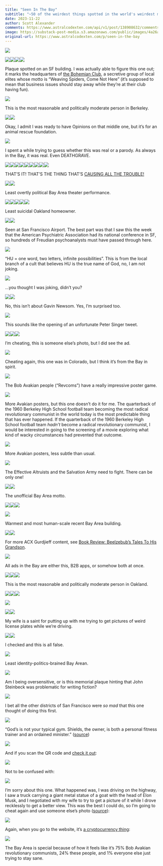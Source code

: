 ```yaml
---
title: "Seen In The Bay"
subtitle: "~50 of the weirdest things spotted in the world's weirdest metro area"
date: 2023-11-22
author: Scott Alexander
comments: https://www.astralcodexten.com/api/v1/post/138908632/comments?&all_comments=true
image: https://substack-post-media.s3.amazonaws.com/public/images/4a26a88f-c79c-4aa1-9051-6322078771a3_1312x869.png
original-url: https://www.astralcodexten.com/p/seen-in-the-bay
---
```

[![](https://substackcdn.com/image/fetch/w_1456,c_limit,f_auto,q_auto:good,fl_progressive:steep/https%3A%2F%2Fsubstack-post-media.s3.amazonaws.com%2Fpublic%2Fimages%2F090082b0-7065-41ce-beba-1cba38953f43_4032x3024.png)](https://substackcdn.com/image/fetch/f_auto,q_auto:good,fl_progressive:steep/https%3A%2F%2Fsubstack-post-media.s3.amazonaws.com%2Fpublic%2Fimages%2F090082b0-7065-41ce-beba-1cba38953f43_4032x3024.png)

[![](https://substackcdn.com/image/fetch/w_1456,c_limit,f_auto,q_auto:good,fl_progressive:steep/https%3A%2F%2Fsubstack-post-media.s3.amazonaws.com%2Fpublic%2Fimages%2F17868032-6020-48ec-a000-d02332200aa7_2239x2377.png)](https://substackcdn.com/image/fetch/f_auto,q_auto:good,fl_progressive:steep/https%3A%2F%2Fsubstack-post-media.s3.amazonaws.com%2Fpublic%2Fimages%2F17868032-6020-48ec-a000-d02332200aa7_2239x2377.png)[![](https://substackcdn.com/image/fetch/w_1456,c_limit,f_auto,q_auto:good,fl_progressive:steep/https%3A%2F%2Fsubstack-post-media.s3.amazonaws.com%2Fpublic%2Fimages%2F24f4a094-e7b4-462f-9ab9-d8a52ae9deea_513x681.png)](https://substackcdn.com/image/fetch/f_auto,q_auto:good,fl_progressive:steep/https%3A%2F%2Fsubstack-post-media.s3.amazonaws.com%2Fpublic%2Fimages%2F24f4a094-e7b4-462f-9ab9-d8a52ae9deea_513x681.png)[![](https://substackcdn.com/image/fetch/w_1456,c_limit,f_auto,q_auto:good,fl_progressive:steep/https%3A%2F%2Fsubstack-post-media.s3.amazonaws.com%2Fpublic%2Fimages%2F9d077250-6cbd-4c6d-9f61-4aaaa19b870e_864x1152.png)](https://substackcdn.com/image/fetch/f_auto,q_auto:good,fl_progressive:steep/https%3A%2F%2Fsubstack-post-media.s3.amazonaws.com%2Fpublic%2Fimages%2F9d077250-6cbd-4c6d-9f61-4aaaa19b870e_864x1152.png)[![](https://substackcdn.com/image/fetch/w_1456,c_limit,f_auto,q_auto:good,fl_progressive:steep/https%3A%2F%2Fsubstack-post-media.s3.amazonaws.com%2Fpublic%2Fimages%2F365f4ac8-cb88-4f73-bc2c-a2de859555d5_1331x998.png)](https://substackcdn.com/image/fetch/f_auto,q_auto:good,fl_progressive:steep/https%3A%2F%2Fsubstack-post-media.s3.amazonaws.com%2Fpublic%2Fimages%2F365f4ac8-cb88-4f73-bc2c-a2de859555d5_1331x998.png)

Plaque spotted on an SF building. I was actually able to figure this one out; it marks the headquarters of [the Bohemian Club](https://en.wikipedia.org/wiki/Bohemian_Grove), a secretive group of local elites whose motto is “Weaving Spiders, Come Not Here” (it’s supposed to mean that business issues should stay away while they’re at their club having fun).

[![](https://substackcdn.com/image/fetch/w_1456,c_limit,f_auto,q_auto:good,fl_progressive:steep/https%3A%2F%2Fsubstack-post-media.s3.amazonaws.com%2Fpublic%2Fimages%2F5ae8cd91-a949-4923-b9b2-3961a58980f5_985x1303.png)](https://substackcdn.com/image/fetch/f_auto,q_auto:good,fl_progressive:steep/https%3A%2F%2Fsubstack-post-media.s3.amazonaws.com%2Fpublic%2Fimages%2F5ae8cd91-a949-4923-b9b2-3961a58980f5_985x1303.png)

This is the most reasonable and politically moderate person in Berkeley.

[![](https://substackcdn.com/image/fetch/w_1456,c_limit,f_auto,q_auto:good,fl_progressive:steep/https%3A%2F%2Fsubstack-post-media.s3.amazonaws.com%2Fpublic%2Fimages%2F24bbd499-b396-41a5-9a79-99cb56a149f8_4032x3024.png)](https://substackcdn.com/image/fetch/f_auto,q_auto:good,fl_progressive:steep/https%3A%2F%2Fsubstack-post-media.s3.amazonaws.com%2Fpublic%2Fimages%2F24bbd499-b396-41a5-9a79-99cb56a149f8_4032x3024.png)[![](https://substackcdn.com/image/fetch/w_1456,c_limit,f_auto,q_auto:good,fl_progressive:steep/https%3A%2F%2Fsubstack-post-media.s3.amazonaws.com%2Fpublic%2Fimages%2Fafca3bba-643d-4fb9-8a7a-3835bc57549c_1449x1015.png)](https://substackcdn.com/image/fetch/f_auto,q_auto:good,fl_progressive:steep/https%3A%2F%2Fsubstack-post-media.s3.amazonaws.com%2Fpublic%2Fimages%2Fafca3bba-643d-4fb9-8a7a-3835bc57549c_1449x1015.png)

Okay, I admit I was ready to have Opinions on that middle one, but it’s for an animal rescue foundation.

[![](https://substackcdn.com/image/fetch/w_1456,c_limit,f_auto,q_auto:good,fl_progressive:steep/https%3A%2F%2Fsubstack-post-media.s3.amazonaws.com%2Fpublic%2Fimages%2F09f7bc8c-e9fa-40f8-b139-145f42b85d9b_2929x2437.png)](https://substackcdn.com/image/fetch/f_auto,q_auto:good,fl_progressive:steep/https%3A%2F%2Fsubstack-post-media.s3.amazonaws.com%2Fpublic%2Fimages%2F09f7bc8c-e9fa-40f8-b139-145f42b85d9b_2929x2437.png)

I spent a while trying to guess whether this was real or a parody. As always in the Bay, it was real. Even DEATHGRAVE.

[![](https://substackcdn.com/image/fetch/w_1456,c_limit,f_auto,q_auto:good,fl_progressive:steep/https%3A%2F%2Fsubstack-post-media.s3.amazonaws.com%2Fpublic%2Fimages%2Fc0f78880-1ddc-482a-8bdf-97f8f09ae627_4032x3024.png)](https://substackcdn.com/image/fetch/f_auto,q_auto:good,fl_progressive:steep/https%3A%2F%2Fsubstack-post-media.s3.amazonaws.com%2Fpublic%2Fimages%2Fc0f78880-1ddc-482a-8bdf-97f8f09ae627_4032x3024.png)[![](https://substackcdn.com/image/fetch/w_1456,c_limit,f_auto,q_auto:good,fl_progressive:steep/https%3A%2F%2Fsubstack-post-media.s3.amazonaws.com%2Fpublic%2Fimages%2Fa3c31b20-a030-4eee-92af-a26b7c15a611_4032x3024.png)](https://substackcdn.com/image/fetch/f_auto,q_auto:good,fl_progressive:steep/https%3A%2F%2Fsubstack-post-media.s3.amazonaws.com%2Fpublic%2Fimages%2Fa3c31b20-a030-4eee-92af-a26b7c15a611_4032x3024.png)[![](https://substackcdn.com/image/fetch/w_1456,c_limit,f_auto,q_auto:good,fl_progressive:steep/https%3A%2F%2Fsubstack-post-media.s3.amazonaws.com%2Fpublic%2Fimages%2F85f64d68-f8d5-4ae2-8122-9814405b174c_2265x1985.png)](https://substackcdn.com/image/fetch/f_auto,q_auto:good,fl_progressive:steep/https%3A%2F%2Fsubstack-post-media.s3.amazonaws.com%2Fpublic%2Fimages%2F85f64d68-f8d5-4ae2-8122-9814405b174c_2265x1985.png)[![](https://substackcdn.com/image/fetch/w_1456,c_limit,f_auto,q_auto:good,fl_progressive:steep/https%3A%2F%2Fsubstack-post-media.s3.amazonaws.com%2Fpublic%2Fimages%2F5a310dcb-c86c-4992-a9db-8cd8e978347d_2178x1641.png)](https://substackcdn.com/image/fetch/f_auto,q_auto:good,fl_progressive:steep/https%3A%2F%2Fsubstack-post-media.s3.amazonaws.com%2Fpublic%2Fimages%2F5a310dcb-c86c-4992-a9db-8cd8e978347d_2178x1641.png)[![](https://substackcdn.com/image/fetch/w_1456,c_limit,f_auto,q_auto:good,fl_progressive:steep/https%3A%2F%2Fsubstack-post-media.s3.amazonaws.com%2Fpublic%2Fimages%2F6541d1f2-c9ff-49df-abf7-7198f7cdb4a7_3024x4032.png)](https://substackcdn.com/image/fetch/f_auto,q_auto:good,fl_progressive:steep/https%3A%2F%2Fsubstack-post-media.s3.amazonaws.com%2Fpublic%2Fimages%2F6541d1f2-c9ff-49df-abf7-7198f7cdb4a7_3024x4032.png)[![](https://substackcdn.com/image/fetch/w_1456,c_limit,f_auto,q_auto:good,fl_progressive:steep/https%3A%2F%2Fsubstack-post-media.s3.amazonaws.com%2Fpublic%2Fimages%2Fdcda292e-a370-4400-86d3-db7914964727_2979x2123.png)](https://substackcdn.com/image/fetch/f_auto,q_auto:good,fl_progressive:steep/https%3A%2F%2Fsubstack-post-media.s3.amazonaws.com%2Fpublic%2Fimages%2Fdcda292e-a370-4400-86d3-db7914964727_2979x2123.png)[![](https://substackcdn.com/image/fetch/w_1456,c_limit,f_auto,q_auto:good,fl_progressive:steep/https%3A%2F%2Fsubstack-post-media.s3.amazonaws.com%2Fpublic%2Fimages%2Ff3ce6487-ae74-4709-b48b-abf9593e0d0f_3023x2209.png)](https://substackcdn.com/image/fetch/f_auto,q_auto:good,fl_progressive:steep/https%3A%2F%2Fsubstack-post-media.s3.amazonaws.com%2Fpublic%2Fimages%2Ff3ce6487-ae74-4709-b48b-abf9593e0d0f_3023x2209.png)[![](https://substackcdn.com/image/fetch/w_1456,c_limit,f_auto,q_auto:good,fl_progressive:steep/https%3A%2F%2Fsubstack-post-media.s3.amazonaws.com%2Fpublic%2Fimages%2F758b9ac1-1080-49cc-b149-370cf6a5e084_2875x1821.png)](https://substackcdn.com/image/fetch/f_auto,q_auto:good,fl_progressive:steep/https%3A%2F%2Fsubstack-post-media.s3.amazonaws.com%2Fpublic%2Fimages%2F758b9ac1-1080-49cc-b149-370cf6a5e084_2875x1821.png)[![](https://substackcdn.com/image/fetch/w_1456,c_limit,f_auto,q_auto:good,fl_progressive:steep/https%3A%2F%2Fsubstack-post-media.s3.amazonaws.com%2Fpublic%2Fimages%2Fc89ec3e5-ad50-4bb1-8ee7-ca485d7abe68_2995x2769.png)](https://substackcdn.com/image/fetch/f_auto,q_auto:good,fl_progressive:steep/https%3A%2F%2Fsubstack-post-media.s3.amazonaws.com%2Fpublic%2Fimages%2Fc89ec3e5-ad50-4bb1-8ee7-ca485d7abe68_2995x2769.png)

THAT’S IT! THAT’S THE THING THAT’S [CAUSING ALL THE TROUBLE!](https://pbfcomics.com/comics/skub/)

[![](https://substackcdn.com/image/fetch/w_1456,c_limit,f_auto,q_auto:good,fl_progressive:steep/https%3A%2F%2Fsubstack-post-media.s3.amazonaws.com%2Fpublic%2Fimages%2F8151a4ae-3d5d-4af9-af81-cb28186bfdb8_4032x3024.png)](https://substackcdn.com/image/fetch/f_auto,q_auto:good,fl_progressive:steep/https%3A%2F%2Fsubstack-post-media.s3.amazonaws.com%2Fpublic%2Fimages%2F8151a4ae-3d5d-4af9-af81-cb28186bfdb8_4032x3024.png)[![](https://substackcdn.com/image/fetch/w_1456,c_limit,f_auto,q_auto:good,fl_progressive:steep/https%3A%2F%2Fsubstack-post-media.s3.amazonaws.com%2Fpublic%2Fimages%2Fdfe9bd34-3f75-4082-8a97-c8b632b4af2f_3024x4032.png)](https://substackcdn.com/image/fetch/f_auto,q_auto:good,fl_progressive:steep/https%3A%2F%2Fsubstack-post-media.s3.amazonaws.com%2Fpublic%2Fimages%2Fdfe9bd34-3f75-4082-8a97-c8b632b4af2f_3024x4032.png)

Least overtly political Bay Area theater performance.

[![](https://substackcdn.com/image/fetch/w_1456,c_limit,f_auto,q_auto:good,fl_progressive:steep/https%3A%2F%2Fsubstack-post-media.s3.amazonaws.com%2Fpublic%2Fimages%2F5751051f-d9b4-4a59-ac4c-3d329c7a0d25_3015x2369.png)](https://substackcdn.com/image/fetch/f_auto,q_auto:good,fl_progressive:steep/https%3A%2F%2Fsubstack-post-media.s3.amazonaws.com%2Fpublic%2Fimages%2F5751051f-d9b4-4a59-ac4c-3d329c7a0d25_3015x2369.png)[![](https://substackcdn.com/image/fetch/w_1456,c_limit,f_auto,q_auto:good,fl_progressive:steep/https%3A%2F%2Fsubstack-post-media.s3.amazonaws.com%2Fpublic%2Fimages%2Fc7099489-a007-40c3-9df1-8ac159192f88_2983x2391.png)](https://substackcdn.com/image/fetch/f_auto,q_auto:good,fl_progressive:steep/https%3A%2F%2Fsubstack-post-media.s3.amazonaws.com%2Fpublic%2Fimages%2Fc7099489-a007-40c3-9df1-8ac159192f88_2983x2391.png)[![](https://substackcdn.com/image/fetch/w_1456,c_limit,f_auto,q_auto:good,fl_progressive:steep/https%3A%2F%2Fsubstack-post-media.s3.amazonaws.com%2Fpublic%2Fimages%2Fb0df744d-92e8-4da8-94c5-80a079fe5bdd_3024x4032.png)](https://substackcdn.com/image/fetch/f_auto,q_auto:good,fl_progressive:steep/https%3A%2F%2Fsubstack-post-media.s3.amazonaws.com%2Fpublic%2Fimages%2Fb0df744d-92e8-4da8-94c5-80a079fe5bdd_3024x4032.png)[![](https://substackcdn.com/image/fetch/w_1456,c_limit,f_auto,q_auto:good,fl_progressive:steep/https%3A%2F%2Fsubstack-post-media.s3.amazonaws.com%2Fpublic%2Fimages%2F3faf1512-291a-4087-afee-113029cfefb5_3011x2261.png)](https://substackcdn.com/image/fetch/f_auto,q_auto:good,fl_progressive:steep/https%3A%2F%2Fsubstack-post-media.s3.amazonaws.com%2Fpublic%2Fimages%2F3faf1512-291a-4087-afee-113029cfefb5_3011x2261.png)[![](https://substackcdn.com/image/fetch/w_1456,c_limit,f_auto,q_auto:good,fl_progressive:steep/https%3A%2F%2Fsubstack-post-media.s3.amazonaws.com%2Fpublic%2Fimages%2F72671891-5da0-4a35-988b-0043d8390b1d_2441x1881.png)](https://substackcdn.com/image/fetch/f_auto,q_auto:good,fl_progressive:steep/https%3A%2F%2Fsubstack-post-media.s3.amazonaws.com%2Fpublic%2Fimages%2F72671891-5da0-4a35-988b-0043d8390b1d_2441x1881.png)

Least suicidal Oakland homeowner.

[![](https://substackcdn.com/image/fetch/w_1456,c_limit,f_auto,q_auto:good,fl_progressive:steep/https%3A%2F%2Fsubstack-post-media.s3.amazonaws.com%2Fpublic%2Fimages%2Fd1d39c7c-a8b3-435c-942c-ad45c436d2e0_3011x2249.png)](https://substackcdn.com/image/fetch/f_auto,q_auto:good,fl_progressive:steep/https%3A%2F%2Fsubstack-post-media.s3.amazonaws.com%2Fpublic%2Fimages%2Fd1d39c7c-a8b3-435c-942c-ad45c436d2e0_3011x2249.png)[![](https://substackcdn.com/image/fetch/w_1456,c_limit,f_auto,q_auto:good,fl_progressive:steep/https%3A%2F%2Fsubstack-post-media.s3.amazonaws.com%2Fpublic%2Fimages%2F49503da3-57a5-47d1-9f75-24a27320943c_3023x2009.png)](https://substackcdn.com/image/fetch/f_auto,q_auto:good,fl_progressive:steep/https%3A%2F%2Fsubstack-post-media.s3.amazonaws.com%2Fpublic%2Fimages%2F49503da3-57a5-47d1-9f75-24a27320943c_3023x2009.png)

Seen at San Francisco Airport. The best part was that I saw this the week that the American Psychiatric Association had its national conference in SF, so hundreds of Freudian psychoanalysts must have passed through here.

[![](https://substackcdn.com/image/fetch/w_1456,c_limit,f_auto,q_auto:good,fl_progressive:steep/https%3A%2F%2Fsubstack-post-media.s3.amazonaws.com%2Fpublic%2Fimages%2F3b8ba41a-80b2-4aed-8c38-776b2f7a5498_4032x3024.png)](https://substackcdn.com/image/fetch/f_auto,q_auto:good,fl_progressive:steep/https%3A%2F%2Fsubstack-post-media.s3.amazonaws.com%2Fpublic%2Fimages%2F3b8ba41a-80b2-4aed-8c38-776b2f7a5498_4032x3024.png)

“HU = one word, two letters, infinite possibilities”. This is from the local branch of a cult that believes HU is the true name of God, no, I am not joking.

[![](https://substackcdn.com/image/fetch/w_1456,c_limit,f_auto,q_auto:good,fl_progressive:steep/https%3A%2F%2Fsubstack-post-media.s3.amazonaws.com%2Fpublic%2Fimages%2F0061dcfb-5586-4f0c-998c-5d4d08a25285_2653x2065.png)](https://substackcdn.com/image/fetch/f_auto,q_auto:good,fl_progressive:steep/https%3A%2F%2Fsubstack-post-media.s3.amazonaws.com%2Fpublic%2Fimages%2F0061dcfb-5586-4f0c-998c-5d4d08a25285_2653x2065.png)

…you thought I was joking, didn’t you?

[![](https://substackcdn.com/image/fetch/w_1456,c_limit,f_auto,q_auto:good,fl_progressive:steep/https%3A%2F%2Fsubstack-post-media.s3.amazonaws.com%2Fpublic%2Fimages%2F4885e31b-0227-471e-829a-3e463bb61d7e_3455x2375.png)](https://substackcdn.com/image/fetch/f_auto,q_auto:good,fl_progressive:steep/https%3A%2F%2Fsubstack-post-media.s3.amazonaws.com%2Fpublic%2Fimages%2F4885e31b-0227-471e-829a-3e463bb61d7e_3455x2375.png)[![](https://substackcdn.com/image/fetch/w_1456,c_limit,f_auto,q_auto:good,fl_progressive:steep/https%3A%2F%2Fsubstack-post-media.s3.amazonaws.com%2Fpublic%2Fimages%2Fd1a914ae-4eea-4d12-917e-6424cc1f70c1_976x772.png)](https://substackcdn.com/image/fetch/f_auto,q_auto:good,fl_progressive:steep/https%3A%2F%2Fsubstack-post-media.s3.amazonaws.com%2Fpublic%2Fimages%2Fd1a914ae-4eea-4d12-917e-6424cc1f70c1_976x772.png)

No, this isn’t about Gavin Newsom. Yes, I’m surprised too.

[![](https://substackcdn.com/image/fetch/w_1456,c_limit,f_auto,q_auto:good,fl_progressive:steep/https%3A%2F%2Fsubstack-post-media.s3.amazonaws.com%2Fpublic%2Fimages%2Fc13fada7-06ad-44d2-88f1-fd24dce520b9_698x549.png)](https://substackcdn.com/image/fetch/f_auto,q_auto:good,fl_progressive:steep/https%3A%2F%2Fsubstack-post-media.s3.amazonaws.com%2Fpublic%2Fimages%2Fc13fada7-06ad-44d2-88f1-fd24dce520b9_698x549.png)

This sounds like the opening of an unfortunate Peter Singer tweet.

[![](https://substackcdn.com/image/fetch/w_1456,c_limit,f_auto,q_auto:good,fl_progressive:steep/https%3A%2F%2Fsubstack-post-media.s3.amazonaws.com%2Fpublic%2Fimages%2F6b9d398f-094e-4fe0-95a9-7199ba507430_4032x3024.png)](https://substackcdn.com/image/fetch/f_auto,q_auto:good,fl_progressive:steep/https%3A%2F%2Fsubstack-post-media.s3.amazonaws.com%2Fpublic%2Fimages%2F6b9d398f-094e-4fe0-95a9-7199ba507430_4032x3024.png)[![](https://substackcdn.com/image/fetch/w_1456,c_limit,f_auto,q_auto:good,fl_progressive:steep/https%3A%2F%2Fsubstack-post-media.s3.amazonaws.com%2Fpublic%2Fimages%2F67413311-e3e3-4bcd-aafd-986b0629ac07_4032x3024.png)](https://substackcdn.com/image/fetch/f_auto,q_auto:good,fl_progressive:steep/https%3A%2F%2Fsubstack-post-media.s3.amazonaws.com%2Fpublic%2Fimages%2F67413311-e3e3-4bcd-aafd-986b0629ac07_4032x3024.png)[![](https://substackcdn.com/image/fetch/w_1456,c_limit,f_auto,q_auto:good,fl_progressive:steep/https%3A%2F%2Fsubstack-post-media.s3.amazonaws.com%2Fpublic%2Fimages%2Fa7b55856-4942-4d6e-b26d-23ff735e3552_602x544.png)](https://substackcdn.com/image/fetch/f_auto,q_auto:good,fl_progressive:steep/https%3A%2F%2Fsubstack-post-media.s3.amazonaws.com%2Fpublic%2Fimages%2Fa7b55856-4942-4d6e-b26d-23ff735e3552_602x544.png)

I’m cheating, this is someone else’s photo, but I did see the ad.

[![](https://substackcdn.com/image/fetch/w_1456,c_limit,f_auto,q_auto:good,fl_progressive:steep/https%3A%2F%2Fsubstack-post-media.s3.amazonaws.com%2Fpublic%2Fimages%2F674adf6a-9c90-423e-ae51-ba877733c004_2268x4032.png)](https://substackcdn.com/image/fetch/f_auto,q_auto:good,fl_progressive:steep/https%3A%2F%2Fsubstack-post-media.s3.amazonaws.com%2Fpublic%2Fimages%2F674adf6a-9c90-423e-ae51-ba877733c004_2268x4032.png)

Cheating again, this one was in Colorado, but I think it’s from the Bay in spirit.

[![](https://substackcdn.com/image/fetch/w_1456,c_limit,f_auto,q_auto:good,fl_progressive:steep/https%3A%2F%2Fsubstack-post-media.s3.amazonaws.com%2Fpublic%2Fimages%2Fd1849e44-68bf-4599-8b5b-f2aa1b6e551c_1152x864.png)](https://substackcdn.com/image/fetch/f_auto,q_auto:good,fl_progressive:steep/https%3A%2F%2Fsubstack-post-media.s3.amazonaws.com%2Fpublic%2Fimages%2Fd1849e44-68bf-4599-8b5b-f2aa1b6e551c_1152x864.png)

The Bob Avakian people (“Revcoms”) have a really impressive poster game.

[![](https://substackcdn.com/image/fetch/w_1456,c_limit,f_auto,q_auto:good,fl_progressive:steep/https%3A%2F%2Fsubstack-post-media.s3.amazonaws.com%2Fpublic%2Fimages%2Fd5816be1-463b-486b-87cd-8745544aae39_861x685.png)](https://substackcdn.com/image/fetch/f_auto,q_auto:good,fl_progressive:steep/https%3A%2F%2Fsubstack-post-media.s3.amazonaws.com%2Fpublic%2Fimages%2Fd5816be1-463b-486b-87cd-8745544aae39_861x685.png)

More Avakian posters, but this one doesn’t do it for me. The quarterback of the 1960 Berkeley High School football team becoming the most radical revolutionary communist in the world today is the most predictable thing that has ever happened. If the quarterback of the 1960 Berkeley High School football team _hadn’t_ become a radical revolutionary communist, I would be interested in going to the screening of a movie exploring what kind of wacky circumstances had prevented that outcome.

[![](https://substackcdn.com/image/fetch/w_1456,c_limit,f_auto,q_auto:good,fl_progressive:steep/https%3A%2F%2Fsubstack-post-media.s3.amazonaws.com%2Fpublic%2Fimages%2F14351677-bfe6-457a-8ec4-2d0e8b6ee1a3_2987x2845.png)](https://substackcdn.com/image/fetch/f_auto,q_auto:good,fl_progressive:steep/https%3A%2F%2Fsubstack-post-media.s3.amazonaws.com%2Fpublic%2Fimages%2F14351677-bfe6-457a-8ec4-2d0e8b6ee1a3_2987x2845.png)

More Avakian posters, less subtle than usual.

[![](https://substackcdn.com/image/fetch/w_1456,c_limit,f_auto,q_auto:good,fl_progressive:steep/https%3A%2F%2Fsubstack-post-media.s3.amazonaws.com%2Fpublic%2Fimages%2F4b2c3803-b7ce-44fb-b7d4-741f267d4285_1152x864.png)](https://substackcdn.com/image/fetch/f_auto,q_auto:good,fl_progressive:steep/https%3A%2F%2Fsubstack-post-media.s3.amazonaws.com%2Fpublic%2Fimages%2F4b2c3803-b7ce-44fb-b7d4-741f267d4285_1152x864.png)

The Effective Altruists and the Salvation Army need to fight. There can be only one!

[![](https://substackcdn.com/image/fetch/w_1456,c_limit,f_auto,q_auto:good,fl_progressive:steep/https%3A%2F%2Fsubstack-post-media.s3.amazonaws.com%2Fpublic%2Fimages%2Ff2848f6e-5373-44db-b7a5-e98f54a24368_860x834.png)](https://substackcdn.com/image/fetch/f_auto,q_auto:good,fl_progressive:steep/https%3A%2F%2Fsubstack-post-media.s3.amazonaws.com%2Fpublic%2Fimages%2Ff2848f6e-5373-44db-b7a5-e98f54a24368_860x834.png)[![](https://substackcdn.com/image/fetch/w_1456,c_limit,f_auto,q_auto:good,fl_progressive:steep/https%3A%2F%2Fsubstack-post-media.s3.amazonaws.com%2Fpublic%2Fimages%2Fe13e8590-c555-4382-b3e6-5d704b77d200_2983x2607.png)](https://substackcdn.com/image/fetch/f_auto,q_auto:good,fl_progressive:steep/https%3A%2F%2Fsubstack-post-media.s3.amazonaws.com%2Fpublic%2Fimages%2Fe13e8590-c555-4382-b3e6-5d704b77d200_2983x2607.png)

The unofficial Bay Area motto.

[![](https://substackcdn.com/image/fetch/w_1456,c_limit,f_auto,q_auto:good,fl_progressive:steep/https%3A%2F%2Fsubstack-post-media.s3.amazonaws.com%2Fpublic%2Fimages%2Fb219a3db-b2a7-4a04-862e-c4cfbe2cc92a_2065x1493.png)](https://substackcdn.com/image/fetch/f_auto,q_auto:good,fl_progressive:steep/https%3A%2F%2Fsubstack-post-media.s3.amazonaws.com%2Fpublic%2Fimages%2Fb219a3db-b2a7-4a04-862e-c4cfbe2cc92a_2065x1493.png)[![](https://substackcdn.com/image/fetch/w_1456,c_limit,f_auto,q_auto:good,fl_progressive:steep/https%3A%2F%2Fsubstack-post-media.s3.amazonaws.com%2Fpublic%2Fimages%2F8b3d9269-1f03-4ffb-871c-1ba8f5a00737_3024x4032.png)](https://substackcdn.com/image/fetch/f_auto,q_auto:good,fl_progressive:steep/https%3A%2F%2Fsubstack-post-media.s3.amazonaws.com%2Fpublic%2Fimages%2F8b3d9269-1f03-4ffb-871c-1ba8f5a00737_3024x4032.png)[![](https://substackcdn.com/image/fetch/w_1456,c_limit,f_auto,q_auto:good,fl_progressive:steep/https%3A%2F%2Fsubstack-post-media.s3.amazonaws.com%2Fpublic%2Fimages%2F0e4db89d-e928-46b2-b9da-881aaf2885ae_2184x1675.png)](https://substackcdn.com/image/fetch/f_auto,q_auto:good,fl_progressive:steep/https%3A%2F%2Fsubstack-post-media.s3.amazonaws.com%2Fpublic%2Fimages%2F0e4db89d-e928-46b2-b9da-881aaf2885ae_2184x1675.png)

[![](https://substackcdn.com/image/fetch/w_1456,c_limit,f_auto,q_auto:good,fl_progressive:steep/https%3A%2F%2Fsubstack-post-media.s3.amazonaws.com%2Fpublic%2Fimages%2F1fd019e2-99f3-46e5-b6c3-b749e69321a9_3024x4032.png)](https://substackcdn.com/image/fetch/f_auto,q_auto:good,fl_progressive:steep/https%3A%2F%2Fsubstack-post-media.s3.amazonaws.com%2Fpublic%2Fimages%2F1fd019e2-99f3-46e5-b6c3-b749e69321a9_3024x4032.png)

Warmest and most human-scale recent Bay Area building. 

[![](https://substackcdn.com/image/fetch/w_1456,c_limit,f_auto,q_auto:good,fl_progressive:steep/https%3A%2F%2Fsubstack-post-media.s3.amazonaws.com%2Fpublic%2Fimages%2F6e2f565f-6d80-4b76-9bf2-96ec2a41f2fa_3024x4032.png)](https://substackcdn.com/image/fetch/f_auto,q_auto:good,fl_progressive:steep/https%3A%2F%2Fsubstack-post-media.s3.amazonaws.com%2Fpublic%2Fimages%2F6e2f565f-6d80-4b76-9bf2-96ec2a41f2fa_3024x4032.png)[![](https://substackcdn.com/image/fetch/w_1456,c_limit,f_auto,q_auto:good,fl_progressive:steep/https%3A%2F%2Fsubstack-post-media.s3.amazonaws.com%2Fpublic%2Fimages%2Fc22c9966-e342-438c-8fee-9b82f57077a4_2977x2069.png)](https://substackcdn.com/image/fetch/f_auto,q_auto:good,fl_progressive:steep/https%3A%2F%2Fsubstack-post-media.s3.amazonaws.com%2Fpublic%2Fimages%2Fc22c9966-e342-438c-8fee-9b82f57077a4_2977x2069.png)

For more ACX Gurdjieff content, see [Book Review: Beelzebub’s Tales To His Grandson](/p/book-review-beelzebubs-tales-to-his).

[![](https://substackcdn.com/image/fetch/w_1456,c_limit,f_auto,q_auto:good,fl_progressive:steep/https%3A%2F%2Fsubstack-post-media.s3.amazonaws.com%2Fpublic%2Fimages%2Fc3c81bff-be93-481e-b0d1-ab0d519a1e04_2989x1953.png)](https://substackcdn.com/image/fetch/f_auto,q_auto:good,fl_progressive:steep/https%3A%2F%2Fsubstack-post-media.s3.amazonaws.com%2Fpublic%2Fimages%2Fc3c81bff-be93-481e-b0d1-ab0d519a1e04_2989x1953.png)

All ads in the Bay are either this, B2B apps, or somehow both at once.

[![](https://substackcdn.com/image/fetch/w_1456,c_limit,f_auto,q_auto:good,fl_progressive:steep/https%3A%2F%2Fsubstack-post-media.s3.amazonaws.com%2Fpublic%2Fimages%2F891f7efd-afef-4087-b296-9ff0b5cf475c_3417x2441.png)](https://substackcdn.com/image/fetch/f_auto,q_auto:good,fl_progressive:steep/https%3A%2F%2Fsubstack-post-media.s3.amazonaws.com%2Fpublic%2Fimages%2F891f7efd-afef-4087-b296-9ff0b5cf475c_3417x2441.png)[![](https://substackcdn.com/image/fetch/w_1456,c_limit,f_auto,q_auto:good,fl_progressive:steep/https%3A%2F%2Fsubstack-post-media.s3.amazonaws.com%2Fpublic%2Fimages%2F1c0320e5-005c-480b-b064-abfbbbfa94e2_4032x3024.png)](https://substackcdn.com/image/fetch/f_auto,q_auto:good,fl_progressive:steep/https%3A%2F%2Fsubstack-post-media.s3.amazonaws.com%2Fpublic%2Fimages%2F1c0320e5-005c-480b-b064-abfbbbfa94e2_4032x3024.png)[![](https://substackcdn.com/image/fetch/w_1456,c_limit,f_auto,q_auto:good,fl_progressive:steep/https%3A%2F%2Fsubstack-post-media.s3.amazonaws.com%2Fpublic%2Fimages%2Fd304e483-15e3-49a7-8eac-3bc702df9a26_3024x4032.png)](https://substackcdn.com/image/fetch/f_auto,q_auto:good,fl_progressive:steep/https%3A%2F%2Fsubstack-post-media.s3.amazonaws.com%2Fpublic%2Fimages%2Fd304e483-15e3-49a7-8eac-3bc702df9a26_3024x4032.png)

This is the most reasonable and politically moderate person in Oakland.

[![](https://substackcdn.com/image/fetch/w_1456,c_limit,f_auto,q_auto:good,fl_progressive:steep/https%3A%2F%2Fsubstack-post-media.s3.amazonaws.com%2Fpublic%2Fimages%2Fdda204fd-7bb7-492b-9735-c2deaa5e8383_1331x998.png)](https://substackcdn.com/image/fetch/f_auto,q_auto:good,fl_progressive:steep/https%3A%2F%2Fsubstack-post-media.s3.amazonaws.com%2Fpublic%2Fimages%2Fdda204fd-7bb7-492b-9735-c2deaa5e8383_1331x998.png)[![](https://substackcdn.com/image/fetch/w_1456,c_limit,f_auto,q_auto:good,fl_progressive:steep/https%3A%2F%2Fsubstack-post-media.s3.amazonaws.com%2Fpublic%2Fimages%2Fda69cd83-2b67-4481-9ec1-8466c6ed0a7a_3024x4032.png)](https://substackcdn.com/image/fetch/f_auto,q_auto:good,fl_progressive:steep/https%3A%2F%2Fsubstack-post-media.s3.amazonaws.com%2Fpublic%2Fimages%2Fda69cd83-2b67-4481-9ec1-8466c6ed0a7a_3024x4032.png)[![](https://substackcdn.com/image/fetch/w_1456,c_limit,f_auto,q_auto:good,fl_progressive:steep/https%3A%2F%2Fsubstack-post-media.s3.amazonaws.com%2Fpublic%2Fimages%2Fe8c03357-47e6-475b-9b24-77f05df28f15_4032x3024.png)](https://substackcdn.com/image/fetch/f_auto,q_auto:good,fl_progressive:steep/https%3A%2F%2Fsubstack-post-media.s3.amazonaws.com%2Fpublic%2Fimages%2Fe8c03357-47e6-475b-9b24-77f05df28f15_4032x3024.png)

[![](https://substackcdn.com/image/fetch/w_1456,c_limit,f_auto,q_auto:good,fl_progressive:steep/https%3A%2F%2Fsubstack-post-media.s3.amazonaws.com%2Fpublic%2Fimages%2Ff04b0402-58cf-437b-9060-a7d10c51b641_1461x1017.png)](https://substackcdn.com/image/fetch/f_auto,q_auto:good,fl_progressive:steep/https%3A%2F%2Fsubstack-post-media.s3.amazonaws.com%2Fpublic%2Fimages%2Ff04b0402-58cf-437b-9060-a7d10c51b641_1461x1017.png)

[![](https://substackcdn.com/image/fetch/w_1456,c_limit,f_auto,q_auto:good,fl_progressive:steep/https%3A%2F%2Fsubstack-post-media.s3.amazonaws.com%2Fpublic%2Fimages%2Fcede2683-2a23-4e59-bba4-b25a05dafabf_1097x1017.png)](https://substackcdn.com/image/fetch/f_auto,q_auto:good,fl_progressive:steep/https%3A%2F%2Fsubstack-post-media.s3.amazonaws.com%2Fpublic%2Fimages%2Fcede2683-2a23-4e59-bba4-b25a05dafabf_1097x1017.png)[![](https://substackcdn.com/image/fetch/w_1456,c_limit,f_auto,q_auto:good,fl_progressive:steep/https%3A%2F%2Fsubstack-post-media.s3.amazonaws.com%2Fpublic%2Fimages%2F7222b45e-3834-4781-8cdb-e193001606ba_1587x1499.png)](https://substackcdn.com/image/fetch/f_auto,q_auto:good,fl_progressive:steep/https%3A%2F%2Fsubstack-post-media.s3.amazonaws.com%2Fpublic%2Fimages%2F7222b45e-3834-4781-8cdb-e193001606ba_1587x1499.png)

My wife is a saint for putting up with me trying to get pictures of weird license plates while we’re driving.

[![](https://substackcdn.com/image/fetch/w_1456,c_limit,f_auto,q_auto:good,fl_progressive:steep/https%3A%2F%2Fsubstack-post-media.s3.amazonaws.com%2Fpublic%2Fimages%2Fa1eda087-7304-46d4-92c3-7268960ec556_1569x1343.png)](https://substackcdn.com/image/fetch/f_auto,q_auto:good,fl_progressive:steep/https%3A%2F%2Fsubstack-post-media.s3.amazonaws.com%2Fpublic%2Fimages%2Fa1eda087-7304-46d4-92c3-7268960ec556_1569x1343.png)[![](https://substackcdn.com/image/fetch/w_1456,c_limit,f_auto,q_auto:good,fl_progressive:steep/https%3A%2F%2Fsubstack-post-media.s3.amazonaws.com%2Fpublic%2Fimages%2F8362175d-dadf-4a31-87e6-56dddeaf54e2_1685x1245.png)](https://substackcdn.com/image/fetch/f_auto,q_auto:good,fl_progressive:steep/https%3A%2F%2Fsubstack-post-media.s3.amazonaws.com%2Fpublic%2Fimages%2F8362175d-dadf-4a31-87e6-56dddeaf54e2_1685x1245.png)

I checked and this is all false.

[![](https://substackcdn.com/image/fetch/w_1456,c_limit,f_auto,q_auto:good,fl_progressive:steep/https%3A%2F%2Fsubstack-post-media.s3.amazonaws.com%2Fpublic%2Fimages%2Fa2d5b6d2-6e49-4059-95ea-6b430ccc37f6_1721x1763.png)](https://substackcdn.com/image/fetch/f_auto,q_auto:good,fl_progressive:steep/https%3A%2F%2Fsubstack-post-media.s3.amazonaws.com%2Fpublic%2Fimages%2Fa2d5b6d2-6e49-4059-95ea-6b430ccc37f6_1721x1763.png)

Least identity-politics-brained Bay Arean.

[![](https://substackcdn.com/image/fetch/w_1456,c_limit,f_auto,q_auto:good,fl_progressive:steep/https%3A%2F%2Fsubstack-post-media.s3.amazonaws.com%2Fpublic%2Fimages%2Fa1faf52e-6b32-4ef4-965b-20f2aa0f9b8e_1595x943.png)](https://substackcdn.com/image/fetch/f_auto,q_auto:good,fl_progressive:steep/https%3A%2F%2Fsubstack-post-media.s3.amazonaws.com%2Fpublic%2Fimages%2Fa1faf52e-6b32-4ef4-965b-20f2aa0f9b8e_1595x943.png)

Am I being oversensitive, or is this memorial plaque hinting that John Steinbeck was problematic for writing fiction?

[![](https://substackcdn.com/image/fetch/w_1456,c_limit,f_auto,q_auto:good,fl_progressive:steep/https%3A%2F%2Fsubstack-post-media.s3.amazonaws.com%2Fpublic%2Fimages%2Ffea2430b-b4e8-42b8-a6ad-d18b7ede5106_1875x1537.png)](https://substackcdn.com/image/fetch/f_auto,q_auto:good,fl_progressive:steep/https%3A%2F%2Fsubstack-post-media.s3.amazonaws.com%2Fpublic%2Fimages%2Ffea2430b-b4e8-42b8-a6ad-d18b7ede5106_1875x1537.png)

I bet all the other districts of San Francisco were _so mad_ that this one thought of doing this first.

[![](https://substackcdn.com/image/fetch/w_1456,c_limit,f_auto,q_auto:good,fl_progressive:steep/https%3A%2F%2Fsubstack-post-media.s3.amazonaws.com%2Fpublic%2Fimages%2F89a7f33d-9cbf-4f2a-8c19-128e48eb40d6_2304x1728.png)](https://substackcdn.com/image/fetch/f_auto,q_auto:good,fl_progressive:steep/https%3A%2F%2Fsubstack-post-media.s3.amazonaws.com%2Fpublic%2Fimages%2F89a7f33d-9cbf-4f2a-8c19-128e48eb40d6_2304x1728.png)

“God’s is not your typical gym. Shields, the owner, is both a personal fitness trainer and an ordained minister.” ([source](https://www.kalw.org/show/crosscurrents/2019-02-05/pumping-up-bodies-and-spirits-at-gods-gym))

[![](https://substackcdn.com/image/fetch/w_1456,c_limit,f_auto,q_auto:good,fl_progressive:steep/https%3A%2F%2Fsubstack-post-media.s3.amazonaws.com%2Fpublic%2Fimages%2F50063daf-832e-4826-b41e-de5767f4d1a1_2913x2769.png)](https://substackcdn.com/image/fetch/f_auto,q_auto:good,fl_progressive:steep/https%3A%2F%2Fsubstack-post-media.s3.amazonaws.com%2Fpublic%2Fimages%2F50063daf-832e-4826-b41e-de5767f4d1a1_2913x2769.png)

And if you scan the QR code and [check it out](https://stopelon.space/):

[![](https://substackcdn.com/image/fetch/w_1456,c_limit,f_auto,q_auto:good,fl_progressive:steep/https%3A%2F%2Fsubstack-post-media.s3.amazonaws.com%2Fpublic%2Fimages%2F58e6860d-5101-4fdd-8321-b914e62b4d84_1911x953.png)](https://substackcdn.com/image/fetch/f_auto,q_auto:good,fl_progressive:steep/https%3A%2F%2Fsubstack-post-media.s3.amazonaws.com%2Fpublic%2Fimages%2F58e6860d-5101-4fdd-8321-b914e62b4d84_1911x953.png)

Not to be confused with:

[![](https://substackcdn.com/image/fetch/w_1456,c_limit,f_auto,q_auto:good,fl_progressive:steep/https%3A%2F%2Fsubstack-post-media.s3.amazonaws.com%2Fpublic%2Fimages%2F9c863adf-7b4b-4758-82b0-ce69f5ba5158_1724x1347.png)](https://substackcdn.com/image/fetch/f_auto,q_auto:good,fl_progressive:steep/https%3A%2F%2Fsubstack-post-media.s3.amazonaws.com%2Fpublic%2Fimages%2F9c863adf-7b4b-4758-82b0-ce69f5ba5158_1724x1347.png)

I’m sorry about this one. What happened was, I was driving on the highway, I saw a truck carrying a giant metal statue of a goat with the head of Elon Musk, and I negotiated with my wife to try to get a picture of it while I drove recklessly to get a better view. This was the best I could do, so I’m going to cheat again and use someone else’s photo ([source](https://www.cnn.com/videos/business/2022/12/02/elon-goat-token-statue-elon-musk-cprog-orig-ht.cnn-business)):

[![](https://substackcdn.com/image/fetch/w_1456,c_limit,f_auto,q_auto:good,fl_progressive:steep/https%3A%2F%2Fsubstack-post-media.s3.amazonaws.com%2Fpublic%2Fimages%2F723fe89f-4272-433c-95c2-4717c55d7b85_574x395.png)](https://substackcdn.com/image/fetch/f_auto,q_auto:good,fl_progressive:steep/https%3A%2F%2Fsubstack-post-media.s3.amazonaws.com%2Fpublic%2Fimages%2F723fe89f-4272-433c-95c2-4717c55d7b85_574x395.png)

Again, when you go to the website, it’s [a cryptocurrency thing](https://elongoat.io/#about):

[![](https://substackcdn.com/image/fetch/w_1456,c_limit,f_auto,q_auto:good,fl_progressive:steep/https%3A%2F%2Fsubstack-post-media.s3.amazonaws.com%2Fpublic%2Fimages%2F33a4d9a1-249c-44df-b384-28de18475300_1749x977.png)](https://substackcdn.com/image/fetch/f_auto,q_auto:good,fl_progressive:steep/https%3A%2F%2Fsubstack-post-media.s3.amazonaws.com%2Fpublic%2Fimages%2F33a4d9a1-249c-44df-b384-28de18475300_1749x977.png)

The Bay Area is special because of how it feels like it’s 75% Bob Avakian revolutionary communists, 24% these people, and 1% everyone else just trying to stay sane.
